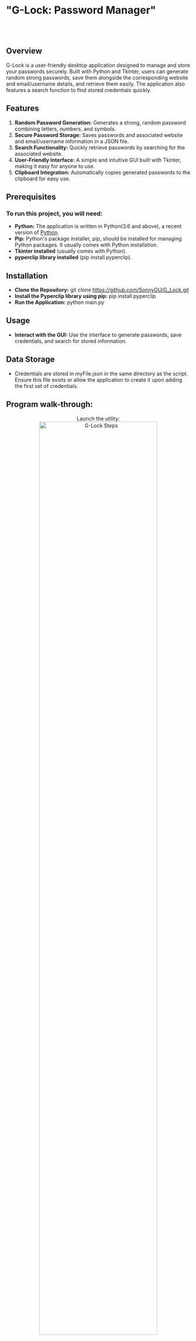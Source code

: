 <h1>"G-Lock: Password Manager"</h1>
<br />
</br>

<h2>Overview</h2>

G-Lock is a user-friendly desktop application designed to manage and store your passwords securely. 
Built with Python and Tkinter, users can generate random strong passwords, save them alongside the corresponding website and email/username details, and retrieve them easily. 
The application also features a search function to find stored credentials quickly.
<br />


<h2>Features</h2>

1. **Random Password Generation:** Generates a strong, random password combining letters, numbers, and symbols.
2. **Secure Password Storage:** Saves passwords and associated website and email/username information in a JSON file.
3. **Search Functionality:** Quickly retrieve passwords by searching for the associated website.
4. **User-Friendly Interface:** A simple and intuitive GUI built with Tkinter, making it easy for anyone to use.
5. **Clipboard Integration:** Automatically copies generated passwords to the clipboard for easy use.


<h2>Prerequisites </h2>
<h3>To run this project, you will need:</h3>

+ **Python:** The application is written in Python(3.6 and above), a recent version of [Python](https://www.python.org/downloads/).
+ **Pip:** Python's package installer, pip, should be installed for managing Python packages. It usually comes with Python installation.
+ **Tkinter installed** (usually comes with Python).
+ **pyperclip library installed** (pip install pyperclip).

<h2>Installation</h2>

- **Clone the Repository:** git clone https://github.com/SonnyGU/G_Lock.git
- **Install the Pyperclip library using pip:** pip install pyperclip
- **Run the Application:** python main.py 
<h2>Usage</h2>

- **Interact with the GUI:** Use the interface to generate passwords, save credentials, and search for stored information.
<h2>Data Storage</h2>

- Credentials are stored in myFile.json in the same directory as the script. Ensure this file exists or allow the application to create it upon adding the first set of credentials.


<h2>Program walk-through:</h2>

<p align="center">
Launch the utility: <br/>
<img src="https://i.imgur.com/CfcV2Rv.png" height="80%" width="80%" alt="G-Lock Steps"/>
<br />
<br />
Type in a website and hit the search function:  <br/>
<img src="https://i.imgur.com/ZlKovsL.png" height="50%" width="50%" alt="G-Lock Steps"/>
<br />
<br /> 
It Will Return Username and Password:    <br/>
<img src="https://i.imgur.com/QTBKLsj.png" height="50%" width="50%" alt="G-Lock Steps"/>
<br />
<br />
Hit generate Password   <br/>:
<img src="https://i.imgur.com/84wBAvR.png" height="50%" width="50%" alt="G-Lock Steps"/>
<br />
<br />
When a Password is generated, It Is Immediately Copied onto your Clipboard for Use:    <br/>
<img src="https://i.imgur.com/P4u5oNR.png" height="50%" width="50%" alt="G-Lock Steps"/>
<br />
<br />
Hit Add to Save the information, input fields will clear:   <br/>
<img src="https://i.imgur.com/0PbLr56.png" height="50%" width="50%" alt="G-Lock Steps"/>


<!--
 ```diff
- text in red
+ text in green
! text in orange
# text in gray
@@ text in purple (and bold)@@
```
--!>
